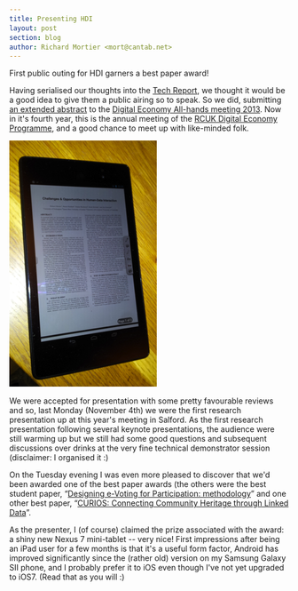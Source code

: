 ```yaml
---
title: Presenting HDI
layout: post
section: blog
author: Richard Mortier <mort@cantab.net>
---
```


First public outing for HDI garners a best paper award!

Having serialised our thoughts into the [Tech Report][hdi-tr], we thought it
would be a good idea to give them a public airing so to speak. So we did,
submitting [an extended abstract][hdi-paper] to the [Digital Economy All-hands
meeting 2013][de2013]. Now in it's fourth year, this is the annual meeting of
the [RCUK Digital Economy
Programme](http://www.rcuk.ac.uk/research/xrcprogrammes/Digital/Pages/home.aspx),
and a good chance to meet up with like-minded folk.

<div class="media">
  <div class="pull-right">
    <img class="img-thumbnail img-responsive media-object"
         src="/img/nexus-7.png" alt="nexus 7"
         />
  </div>
  <div class="media-body">
    <p>
      We were accepted for presentation with some pretty favourable reviews and
      so, last Monday (November 4th) we were the first research presentation up
      at this year's meeting in Salford. As the first research presentation
      following several keynote presentations, the audience were still warming
      up but we still had some good questions and subsequent discussions over
      drinks at the very fine technical demonstrator session (disclaimer: I
      organised it :)
    </p>
    <p>
      On the Tuesday evening I was even more pleased to discover that we'd been
      awarded one of the best paper awards (the others were the best student
      paper, &ldquo;<a
      href="http://de2013.org/wp-content/uploads/2013/09/de2013_submission_51.pdf">Designing
      e-Voting for Participation: methodology</a>&rdquo; and one other best
      paper, &ldquo;<a
      href="http://de2013.org/wp-content/uploads/2013/09/de2013_submission_28.pdf">CURIOS:
      Connecting Community Heritage through Linked Data</a>&rdquo;.
    </p>
    <p>
      As the presenter, I (of course) claimed the prize associated with the
      award: a shiny new Nexus 7 mini-tablet -- very nice! First impressions
      after being an iPad user for a few months is that it's a useful form
      factor, Android has improved significantly since the (rather old) version
      on my Samsung Galaxy SII phone, and I probably prefer it to iOS even
      though I've not yet upgraded to iOS7. (Read that as you will :)
    </p>
  </div>
</div>

[mort]: http://www.cs.nott.ac.uk/~rmm/
[hamed]: http://www.eecs.qmul.ac.uk/~hamed/public/Hamed.html
[hdi-paper]: http://www.cs.nott.ac.uk/~rmm/papers/pdf/de13-hdi.pdf
[hdi-tr]: http://www.cl.cam.ac.uk/techreports/UCAM-CL-TR-837.html
[dataware-paper]: http://www.cs.nott.ac.uk/~rmm/papers/pdf/de13-risks-data-sharing.pdf
[info]: mailto:info@hdiresearch.org
[de2013]: http://de2013.org/
